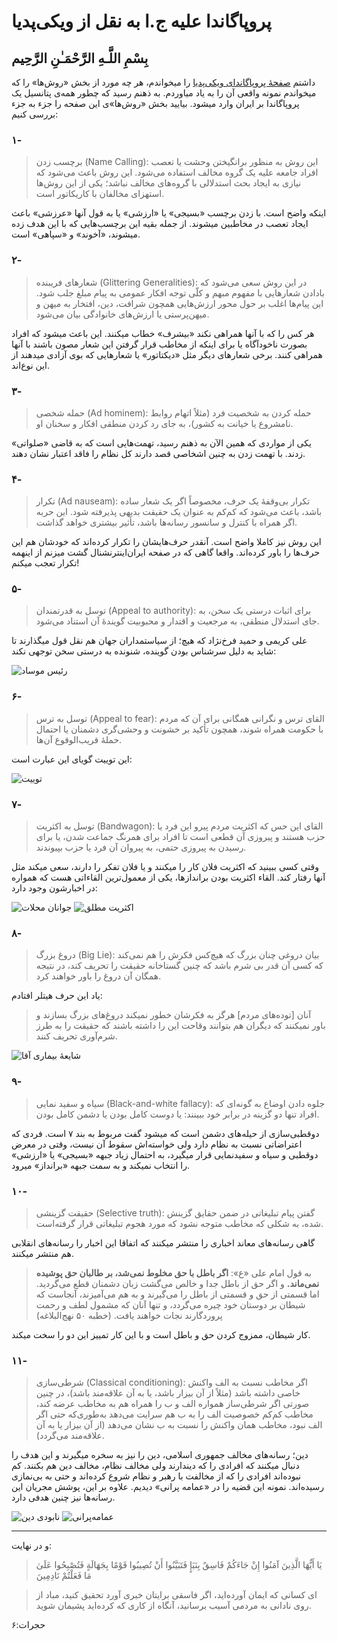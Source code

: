 # پروپاگاندا علیه ج.ا به نقل از ویکی‌پدیا
## بِسْمِ اللَّـهِ الرَّحْمَـٰنِ الرَّحِيم
داشتم [صفحهٔ پروپاگاندای ویکی‌پدیا](https://fa.wikipedia.org/wiki/%D9%BE%D8%B1%D9%88%D9%BE%D8%A7%DA%AF%D8%A7%D9%86%D8%AF%D8%A7) را میخواندم، هر چه مورد از بخش «روش‌ها» را که میخواندم نمونه واقعی آن را به یاد میاوردم. به ذهنم رسید که چطور همه‌ی پتانسیل یک پروپاگاندا بر ایران وارد میشود. بیایید بخش «روش‌ها»ی این صفحه را جزء به جزء بررسی کنیم:

### ۱-

> برچسب زدن (Name Calling): این روش به منظور برانگیختن وحشت یا تعصب افراد جامعه علیه یک گروه مخالف استفاده می‌شود. این روش باعث می‌شود که نیازی به ایجاد بحث استدلالی با گروه‌های مخالف نباشد؛ یکی از این روش‌ها استهزای مخالفان با کاریکاتور است.

اینکه واضح است. با زدن برچسب «بسیجی» یا «ارزشی» یا به قول آنها «عرزشی» باعث ایجاد تعصب در مخاطبین میشوند. از جمله بقیه این برچسب‌هایی که با این هدف زده میشوند، «آخوند» و «سپاهی» است.

### ۲-

> شعارهای فریبنده (Glittering Generalities): در این روش سعی می‌شود که بادادن شعارهایی با مفهوم مبهم و کلّی توجه افکار عمومی به پیام مبلغ جلب شود. این پیام‌ها اغلب بر حول محور ارزش‌هایی همچون شرافت، دین، افتخار به میهن و میهن‌پرستی یا ارزش‌های خانوادگی بیان می‌شود.

هر کس را که با آنها همراهی نکند «بیشرف» خطاب میکنند. این باعث میشود که افراد بصورت ناخودآگاه یا برای اینکه از مخاطب قرار گرفتن این شعار مصون باشند با آنها همراهی کنند. برخی شعارهای دیگر مثل «دیکتاتور» یا شعارهایی که بوی آزادی میدهند از این نوع‌اند.

### ۳-

> حمله شخصی (Ad hominem): حمله کردن به شخصیت فرد (مثلاً اتهام روابط نامشروع یا خیانت به کشور)، به جای رد کردن منطقی افکار و سخنان او.

یکی از مواردی که همین الآن به ذهنم رسید، تهمت‌هایی است که به قاضی «صلواتی» زدند. با تهمت زدن به چنین اشخاصی قصد دارند کل نظام را فاقد اعتبار نشان دهند.

### ۴-

> تکرار (Ad nauseam): تکرار بی‌وقفهٔ یک حرف، مخصوصاً اگر یک شعار ساده باشد، باعث می‌شود که کم‌کم به عنوان یک حقیقت بدیهی پذیرفته شود. این حربه اگر همراه با کنترل و سانسور رسانه‌ها باشد، تأثیر بیشتری خواهد گذاشت.

این روش نیز کاملا واضح است. آنقدر حرف‌هایشان را تکرار کرده‌اند که خودشان هم این حرف‌ها را باور کرده‌اند. واقعا گاهی که در صفحه ایران‌اینترنشنال گشت میزنم از اینهمه تکرار تعجب میکنم!

### ۵-

> توسل به قدرتمندان (Appeal to authority): برای اثبات درستی یک سخن، به جای استدلال منطقی، به مرجعیت و اقتدار و محبوبیت گویندهٔ آن استناد می‌شود.

علی کریمی و حمید فرخ‌نژاد که هیچ؛ از سیاستمداران جهان هم نقل قول میگذارند تا شاید به دلیل سرشناس بودن گوینده، شنونده به درستی سخن توجهی نکند:

![رئیس موساد](https://files.virgool.io/upload/users/208937/posts/l40w6ewbjifi/7erg54ld3ujw.jpg)

### ۶-

> توسل به ترس (Appeal to fear): القای ترس و نگرانی همگانی برای آن که مردم با حکومت  همراه شوند، همچون تأکید بر خشونت و وحشی‌گری دشمنان یا احتمال حملهٔ  قریب‌الوقوع آن‌ها.

این توییت گویای این عبارت است:

![توییت](https://files.virgool.io/upload/users/208937/posts/l40w6ewbjifi/ifkk3aftdvfu.png)

### ۷-

> توسل به اکثریت (Bandwagon): القای این حس که اکثریت مردم پیرو این فرد یا حزب هستند و پیروزی آن قطعی است تا افراد برای همرنگ جماعت شدن، یا برای رسیدن به پیروزی حتمی، به پیروان آن فرد یا حزب بپیوندند.

وقتی کسی ببینید که اکثریت فلان کار را میکنند و یا فلان تفکر را دارند، سعی میکند مثل آنها رفتار کند. القاء اکثریت بودن براندازها، یکی از معمول‌ترین القاءاتی هست که همواره در اخبارشون وجود دارد:

![جوانان محلات](https://files.virgool.io/upload/users/208937/posts/l40w6ewbjifi/alad2kenthlo.jpg)
![اکثریت مطلق](https://files.virgool.io/upload/users/208937/posts/l40w6ewbjifi/w5erv7knh3rv.jpg)

### ۸-

> دروغ بزرگ (Big Lie): بیان دروغی چنان بزرگ که هیچ‌کس فکرش را هم نمی‌کند که کسی آن قدر بی شرم باشد که چنین گستاخانه حقیقت را تحریف کند، در نتیجه همگان آن دروغ را باور خواهند کرد.

یاد این حرف هیتلر افتادم:

> آنان [توده‌های مردم] هرگز به فکرشان خطور نمیکند دروغ‌های بزرگ بسازند و باور نمیکنند که دیگران هم بتوانند وقاحت این را داشته باشند که حقیقت را به طرز شرم‌آوری تحریف کنند.

![شایعهٔ بیماری آقا](https://files.virgool.io/upload/users/208937/posts/l40w6ewbjifi/s6dpv2edi8h1.png)

### ۹-

> سیاه و سفید نمایی (Black-and-white fallacy): جلوه دادن اوضاع به  گونه‌ای که افراد تنها دو گزینه در برابر خود ببینند: یا دوست کامل بودن یا  دشمن کامل بودن.

دوقطبی‌سازی از حیله‌های دشمن است که میشود گفت مربوط به بند ۷ است. فردی که اعتراضاتی نسبت به نظام دارد ولی خواسته‌اش سقوط آن نیست، وقتی در معرض دوقطبی و سیاه و سفیدنمایی قرار میگیرد، به احتمال زیاد جبهه «بسیجی» یا «ارزشی» را انتخاب نمیکند و به سمت جبهه «برانداز» میرود.

### ۱۰-

> حقیقت گزینشی (Selective truth): گفتن پیام تبلیغاتی در ضمن حقایق گزینش شده، به شکلی که مخاطب متوجه نشود که مورد هجوم تبلیغاتی قرار گرفته‌است.

گاهی رسانه‌های معاند اخباری را منتشر میکنند که اتفاقا این اخبار را رسانه‌های انقلابی هم منتشر میکنند.

> به قول امام علی «ع»: **اگر باطل با حق مخلوط نمی‌شد، بر طالبان حق پوشیده نمی‌ماند.** و اگر حق از باطل جدا و خالص می‌گشت زبان دشمنان قطع می‌گردید. اما قسمتی از حق و قسمتی از باطل را می‌گیرند و به هم می‌آمیزند، آنجاست که شیطان بر دوستان خود چیره می‌گردد، و تنها آنان که مشمول لطف و رحمت پروردگارند نجات خواهند یافت. (خطبه ۵۰ نهج‌البلاغه)

کار شیطان، ممزوج کردن حق و باطل است و با این کار تمییز این دو را سخت میکند.

### ۱۱-

> شرطی‌سازی (Classical conditioning): اگر مخاطب نسبت به الف واکنش خاصی داشته باشد (مثلاً از آن بیزار باشد، یا به آن علاقه‌مند باشد)، در چنین صورتی اگر شرطی‌ساز همواره الف و ب را همراه هم به مخاطب عرضه کند، مخاطب کم‌کم خصوصیت الف را به ب هم سرایت می‌دهد به‌طوری‌که حتی اگر الف نبود، مخاطب همان واکنش را نسبت به ب نشان می‌دهد (از آن بیزار یا به آن علاقه‌مند می‌گردد).

دین؛ رسانه‌های مخالف جمهوری اسلامی، دین را نیز به سخره میگیرند و این هدف را دنبال میکنند که افرادی را که دیندارند ولی مخالف نظام، مخالف دین هم بکنند. کم نبوده‌اند افرادی را که از مخالفت با رهبر و نظام شروع کرده‌اند و حتی به بی‌نمازی رسیده‌اند. نمونه این قضیه را در «عمامه پرانی» دیدیم. علاوه بر این، پوشش مجریان این رسانه‌ها نیز چنین هدفی دارد.

![نابودی دین](https://files.virgool.io/upload/users/208937/posts/l40w6ewbjifi/60bieu5vhwfq.png)
![عمامه‌پرانی](https://files.virgool.io/upload/users/208937/posts/l40w6ewbjifi/nokj8ht6j62a.jpg)

---
و در نهایت:

> يَا أَيُّهَا الَّذِينَ آمَنُوا إِنْ جَاءَكُمْ فَاسِقٌ بِنَبَإٍ فَتَبَيَّنُوا أَنْ تُصِيبُوا قَوْمًا بِجَهَالَةٍ فَتُصْبِحُوا عَلَىٰ مَا فَعَلْتُمْ نَادِمِينَ

> اى كسانى كه ايمان آورده‌ايد، اگر فاسقى برايتان خبرى آورد تحقيق كنيد، مباد از روى نادانى به مردمى آسيب برسانيد، آنگاه از كارى كه كرده‌ايد پشيمان شويد.

حجرات:۶